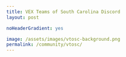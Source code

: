 ```yaml
---
title: VEX Teams of South Carolina Discord
layout: post

noHeaderGradient: yes

image: /assets/images/vtosc-background.png
permalink: /community/vtosc/
---
```

